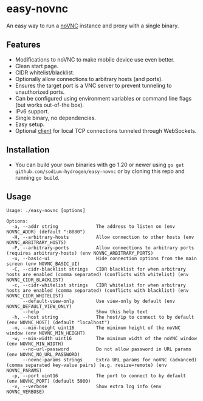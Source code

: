 # easy-novnc
An easy way to run a [noVNC](https://github.com/novnc/noVNC) instance and proxy with a single binary.

## Features
- Modifications to noVNC to make mobile device use even better.
- Clean start page.
- CIDR whitelist/blacklist.
- Optionally allow connections to arbitrary hosts (and ports).
- Ensures the target port is a VNC server to prevent tunneling to unauthorized ports.
- Can be configured using environment variables or command line flags (but works out-of-the box).
- IPv6 support.
- Single binary, no dependencies.
- Easy setup.
- Optional [client](./wstcp) for local TCP connections tunneled through WebSockets.

## Installation
- You can build your own binaries with go 1.20 or newer using `go get github.com/sodium-hydrogen/easy-novnc` or by cloning this repo and running `go build`.

## Usage
```
Usage: ./easy-novnc [options]

Options:
  -a, --addr string              The address to listen on (env NOVNC_ADDR) (default ":8080")
  -H, --arbitrary-hosts          Allow connection to other hosts (env NOVNC_ARBITRARY_HOSTS)
  -P, --arbitrary-ports          Allow connections to arbitrary ports (requires arbitrary-hosts) (env NOVNC_ARBITRARY_PORTS)
  -u, --basic-ui                 Hide connection options from the main screen (env NOVNC_BASIC_UI)
  -C, --cidr-blacklist strings   CIDR blacklist for when arbitrary hosts are enabled (comma separated) (conflicts with whitelist) (env NOVNC_CIDR_BLACKLIST)
  -c, --cidr-whitelist strings   CIDR whitelist for when arbitrary hosts are enabled (comma separated) (conflicts with blacklist) (env NOVNC_CIDR_WHITELIST)
      --default-view-only        Use view-only by default (env NOVNC_DEFAULT_VIEW_ONLY)
      --help                     Show this help text
  -h, --host string              The host/ip to connect to by default (env NOVNC_HOST) (default "localhost")
  -m, --min-height uint16        The minimum height of the noVNC window (env NOVNC_MIN_HEIGHT)
  -w, --min-width uint16         The minimum width of the noVNC window (env NOVNC_MIN_WIDTH)
      --no-url-password          Do not allow password in URL params (env NOVNC_NO_URL_PASSWORD)
      --novnc-params strings     Extra URL params for noVNC (advanced) (comma separated key-value pairs) (e.g. resize=remote) (env NOVNC_PARAMS)
  -p, --port uint16              The port to connect to by default (env NOVNC_PORT) (default 5900)
  -v, --verbose                  Show extra log info (env NOVNC_VERBOSE)
```
